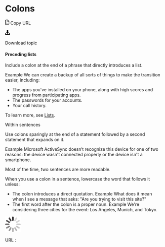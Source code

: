 ﻿# Colons

![Copy URL](media/colons/Copy.png)
Copy URL

![Download](media/colons/Download.png)

Download topic

#### Preceding lists

Include a colon at the end of a phrase that directly introduces a list.

Example
We can create a backup of all sorts of things to make the transition easier, including: 

  - The apps you've installed on your phone, along with high scores and progress from participating apps. 
  - The passwords for your accounts. 
  - Your call history. 

To learn more, see [Lists](https://worldready.cloudapp.net/Styleguide/Read?id=2700&topicid=36412).

Within sentences

Use colons sparingly at the end of a statement followed by a second statement that expands on it. 

Example Microsoft
ActiveSync doesn’t recognize this device for one of two reasons:
the device wasn't connected properly or the device isn't a
smartphone.

Most of the time, two sentences are more readable.

When you use a colon in a sentence, lowercase the word that follows it unless:

  - The colon introduces a direct quotation.
    Example What does it mean when I see a message that asks: "Are you trying to visit this site?"
  - The first word after the colon is a proper noun.
    Example We're considering three cities for the event: Los Angeles, Munich, and Tokyo. 

![In progress](media/colons/activity-large.gif)

URL :
